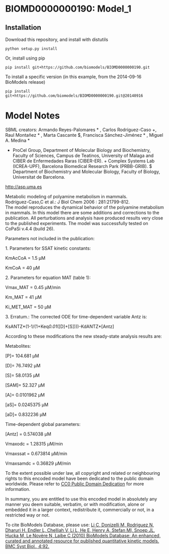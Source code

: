 # BIOMD0000000190: Model_1

## Installation

Download this repository, and install with distutils

`python setup.py install`

Or, install using pip

`pip install git+https://github.com/biomodels/BIOMD0000000190.git`

To install a specific version (in this example, from the 2014-09-16 BioModels release)

`pip install git+https://github.com/biomodels/BIOMD0000000190.git@20140916`


# Model Notes


SBML creators: Armando Reyes-Palomares * , Carlos Rodríguez-Caso +, Raul
Montañez * , Marta Cascante $, Francisca Sánchez-Jiménez * , Miguel A. Medina
*

* ProCel Group, Department of Molecular Biology and Biochemistry, Faculty of Sciences, Campus de Teatinos, University of Malaga and CIBER de Enfermedades Raras (CIBER-ER). + Complex Systems Lab (ICREA-UPF), Barcelona Biomedical Research Park (PRBB-GRIB). $ Department of Biochemistry and Molecular Biology, Faculty of Biology, Universitat de Barcelona.

http://asp.uma.es

Metabolic modeling of polyamine metabolism in mammals.  
Rodríguez-Caso,C et al.: J Biol Chem 2006 : 281:21799-812.  
The model reproduces the dynamical behavior of the polyamine metabolism in
mammals. In this model there are some additions and corrections to the
publication. All perturbations and analysis have produced results very close
to the published experiments. The model was successfully tested on CoPaSi
v.4.4 (build 26).

Parameters not included in the publication:

1\. Parameters for SSAT kinetic constants:

KmAcCoA = 1.5 µM

KmCoA = 40 µM

2\. Parameters for equation MAT (table 1):

Vmax_MAT = 0.45 µM/min

Km_MAT = 41 µM

Ki_MET_MAT = 50 µM

3\. Erratum.: The corrected ODE for time-dependent variable Antz is:

KsANTZ*(1-1/(1+Keq*0.01*([D]+[S])))-KdANTZ*[Antz]

According to these modifications the new steady-state analysis results are:

Metabolites:

[P]= 104.681 µM

[D]= 76.7492 µM

[S]= 58.0135 µM

[SAM]= 52.327 µM

[A]= 0.0101962 µM

[aS]= 0.0245375 µM

[aD]= 0.832236 µM

Time-dependent global parameters:

[Antz] = 0.574038 µM

Vmaxodc = 1.28315 µM/min

Vmaxssat = 0.673814 µM/min

Vmaxsamdc = 0.36829 µM/min

  

To the extent possible under law, all copyright and related or neighbouring
rights to this encoded model have been dedicated to the public domain
worldwide. Please refer to [CC0 Public Domain
Dedication](http://creativecommons.org/publicdomain/zero/1.0/) for more
information.

In summary, you are entitled to use this encoded model in absolutely any
manner you deem suitable, verbatim, or with modification, alone or embedded it
in a larger context, redistribute it, commercially or not, in a restricted way
or not.

  

To cite BioModels Database, please use: [Li C, Donizelli M, Rodriguez N,
Dharuri H, Endler L, Chelliah V, Li L, He E, Henry A, Stefan MI, Snoep JL,
Hucka M, Le Novère N, Laibe C (2010) BioModels Database: An enhanced, curated
and annotated resource for published quantitative kinetic models. BMC Syst
Biol., 4:92.](http://www.ncbi.nlm.nih.gov/pubmed/20587024)


